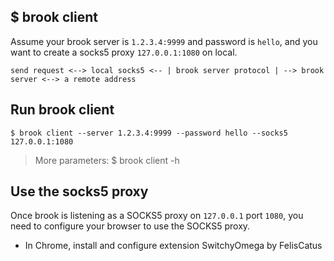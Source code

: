 ## $ brook client

Assume your brook server is `1.2.3.4:9999` and password is `hello`, and you want to create a socks5 proxy `127.0.0.1:1080` on local.

```
send request <--> local socks5 <-- | brook server protocol | --> brook server <--> a remote address
```

## Run brook client

```
$ brook client --server 1.2.3.4:9999 --password hello --socks5 127.0.0.1:1080
```

> More parameters: $ brook client -h

## Use the socks5 proxy

Once brook is listening as a SOCKS5 proxy on `127.0.0.1` port `1080`, you need to configure your browser to use the SOCKS5 proxy.

* In Chrome, install and configure extension SwitchyOmega by FelisCatus
